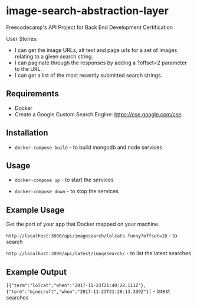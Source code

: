 # image-search-abstraction-layer
Freecodecamp's API Project for Back End Development Certification

User Stories:

- I can get the image URLs, alt text and page urls for a set of images relating to a given search string.
- I can paginate through the responses by adding a ?offset=2 parameter to the URL.
- I can get a list of the most recently submitted search strings.

## Requirements
* Docker
* Create a Google Custom Search Engine: https://cse.google.com/cse

## Installation
* `docker-compose build` - to build mongodb and node services

## Usage
* `docker-compose up` - to start the services

* `docker-compose down` - to stop the services

## Example Usage

Get the port of your app that Docker mapped on your machine.

`http://localhost:3000/api/imagesearch/lolcats funny?offset=10` - to search

`http://localhost:3000/api/latest/imagesearch/` - to list the latest searches

## Example Output

`[{"term":"lolcat","when":"2017-11-23T21:40:28.111Z"},{"term":"minecraft","when":"2017-11-23T21:28:13.399Z"}]` - latest searches
